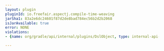 ```yaml
---
layout: plugin
pluginId: io.freefair.aspectj.compile-time-weaving
jarSha1: 83a2e6dc24601f87d2de8bad784ec56b2d2b2068
isJarAvailable: true
error: NONE
violations:
- {name: org/gradle/api/internal/plugins/DslObject, type: internal-api-usage}

---
```

